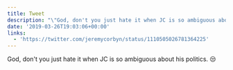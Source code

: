 ```yaml
---
title: Tweet
description: "\"God, don't you just hate it when JC is so ambiguous about his politics.  \U0001F612 \""
date: '2019-03-26T19:03:06+00:00'
links:
  - 'https://twitter.com/jeremycorbyn/status/1110505026781364225'
---
```

God, don't you just hate it when JC is so ambiguous about his politics.  😒 
